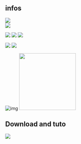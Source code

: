 ## infos ##
[![](https://tokei.rs/b1/github/baramex/JoystickDirection-arduino)]()<br/>
[![](https://img.shields.io/github/languages/top/baramex/JoystickDirection-arduino?style=for-the-badge)]()

[![](https://img.shields.io/github/downloads/baramex/JoystickDirection-arduino/total?style=for-the-badge)](https://github.com/baramex/JoystickDirection-arduino/releases/)
[![](https://img.shields.io/github/v/release/baramex/JoystickDirection-arduino?style=for-the-badge&label=last%20release)](https://github.com/baramex/JoystickDirection-arduino/releases/latest/)
[![](https://img.shields.io/github/release-date/baramex/JoystickDirection-arduino.svg?style=for-the-badge&label=last%20release%20date)](https://github.com/baramex/JoystickDirection-arduino/releases/latest/)

[![](https://img.shields.io/github/license/baramex/JoystickDirection-arduino?style=for-the-badge)](https://choosealicense.com/licenses/lgpl-3.0/)
[![](https://img.shields.io/badge/author-baramex-red?style=for-the-badge)](https://github.com/baramex/)

![img](https://user-images.githubusercontent.com/47333747/131178975-5c1a17af-340b-447d-99d1-a5197f75ed54.PNG)
<img src='https://user-images.githubusercontent.com/47333747/131179158-b1920e6e-a946-4cb4-9f56-b569624407d1.jpg' height='180px'>

## Download and tuto
[![](https://img.shields.io/github/v/release/baramex/JoystickDirection-arduino?style=for-the-badge&label=last%20release)](https://github.com/baramex/JoystickDirection-arduino/releases/latest/)<br/>
